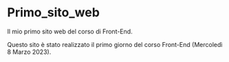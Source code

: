 # Primo_sito_web
Il mio primo sito web del corso di Front-End.

Questo sito è stato realizzato il primo giorno del corso Front-End (Mercoledì 8 Marzo 2023).